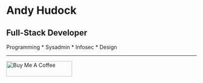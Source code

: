 # Andy Hudock

## Full-Stack Developer
Programming * Sysadmin * Infosec * Design

---

<a href="https://www.buymeacoffee.com/ahudock" target="_blank"><img src="https://cdn.buymeacoffee.com/buttons/default-blue.png" alt="Buy Me A Coffee" height="41" width="174"></a>

<!-- [![](https://skillicons.dev/icons?i=ableton,aws,bash,bootstrap,bsd,c,css,git,github,html,ai,js,jquery,linux,mysql,nginx,ps,php,powershell,py,regex,replit,svg,vim,vscode,wordpress)](https://skillicons.dev)-->
